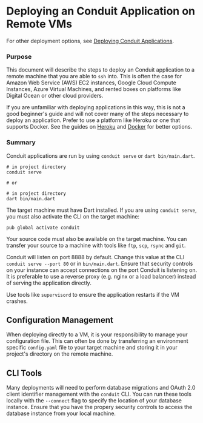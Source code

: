# Deploying an Conduit Application on Remote VMs

For other deployment options, see [Deploying Conduit Applications](index.md).

### Purpose

This document will describe the steps to deploy an Conduit application to a remote machine that you are able to `ssh` into. This is often the case for Amazon Web Service \(AWS\) EC2 instances, Google Cloud Compute Instances, Azure Virtual Machines, and rented boxes on platforms like Digital Ocean or other cloud providers.

If you are unfamiliar with deploying applications in this way, this is not a good beginner's guide and will not cover many of the steps necessary to deploy an application. Prefer to use a platform like Heroku or one that supports Docker. See the guides on [Heroku](deploy_heroku.md) and [Docker](deploy_docker.md) for better options.

### Summary

Conduit applications are run by using `conduit serve` or `dart bin/main.dart`.

```text
# in project directory
conduit serve

# or

# in project directory
dart bin/main.dart
```

The target machine must have Dart installed. If you are using `conduit serve`, you must also activate the CLI on the target machine:

```text
pub global activate conduit
```

Your source code must also be available on the target machine. You can transfer your source to a machine with tools like `ftp`, `scp`, `rsync` and `git`.

Conduit will listen on port 8888 by default. Change this value at the CLI `conduit serve --port 80` or in `bin/main.dart`. Ensure that security controls on your instance can accept connections on the port Conduit is listening on. It is preferable to use a reverse proxy \(e.g. nginx or a load balancer\) instead of serving the application directly.

Use tools like `supervisord` to ensure the application restarts if the VM crashes.

## Configuration Management

When deploying directly to a VM, it is your responsibility to manage your configuration file. This can often be done by transferring an environment specific `config.yaml` file to your target machine and storing it in your project's directory on the remote machine.

## CLI Tools

Many deployments will need to perform database migrations and OAuth 2.0 client identifier management with the `conduit` CLI. You can run these tools locally with the `--connect` flag to specify the location of your database instance. Ensure that you have the propery security controls to access the database instance from your local machine.

